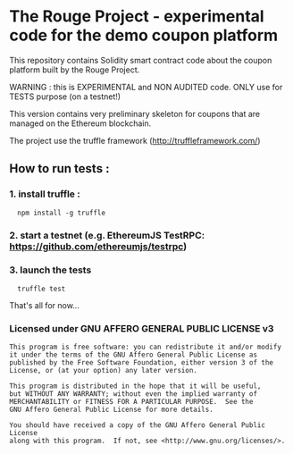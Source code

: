 # The Rouge Project - experimental code for the demo coupon platform

This repository contains Solidity smart contract code about the coupon platform built by the Rouge Project.

WARNING : this is EXPERIMENTAL and NON AUDITED code. ONLY use for TESTS purpose (on a testnet!)

This version contains very preliminary skeleton for coupons that are managed on the Ethereum blockchain.

The project use the truffle framework (http://truffleframework.com/)

## How to run tests :

### 1. install truffle :

```
  npm install -g truffle
```
### 2. start a testnet (e.g. EthereumJS TestRPC: https://github.com/ethereumjs/testrpc)

### 3. launch the tests

```
  truffle test
```

That's all for now...

### Licensed under GNU AFFERO GENERAL PUBLIC LICENSE v3

    This program is free software: you can redistribute it and/or modify
    it under the terms of the GNU Affero General Public License as
    published by the Free Software Foundation, either version 3 of the
    License, or (at your option) any later version.

    This program is distributed in the hope that it will be useful,
    but WITHOUT ANY WARRANTY; without even the implied warranty of
    MERCHANTABILITY or FITNESS FOR A PARTICULAR PURPOSE.  See the
    GNU Affero General Public License for more details.

    You should have received a copy of the GNU Affero General Public License
    along with this program.  If not, see <http://www.gnu.org/licenses/>.
